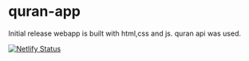 # quran-app

Initial release
webapp is built with html,css and js. quran api was used.

[![Netlify Status](https://api.netlify.com/api/v1/badges/39a90d35-b8b0-4ffb-b474-3a01a9afb51b/deploy-status)](https://app.netlify.com/sites/kuranikerim/deploys)
